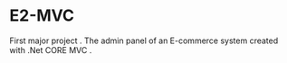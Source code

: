 # E2-MVC
First major project . The admin panel of an E-commerce system created with .Net CORE MVC .
